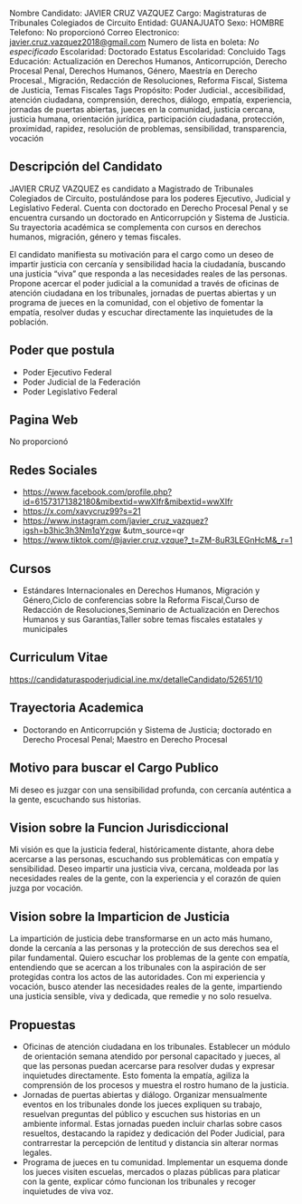 Nombre Candidato: JAVIER CRUZ VAZQUEZ
Cargo: Magistraturas de Tribunales Colegiados de Circuito
Entidad: GUANAJUATO
Sexo: HOMBRE
Telefono: No proporcionó
Correo Electronico: javier.cruz.vazquez2018@gmail.com
Numero de lista en boleta: *No especificado*
Escolaridad: Doctorado
Estatus Escolaridad: Concluido
Tags Educación: Actualización en Derechos Humanos, Anticorrupción, Derecho Procesal Penal, Derechos Humanos, Género, Maestría en Derecho Procesal., Migración, Redacción de Resoluciones, Reforma Fiscal, Sistema de Justicia, Temas Fiscales
Tags Propósito: Poder Judicial., accesibilidad, atención ciudadana, comprensión, derechos, diálogo, empatía, experiencia, jornadas de puertas abiertas, jueces en la comunidad, justicia cercana, justicia humana, orientación jurídica, participación ciudadana, protección, proximidad, rapidez, resolución de problemas, sensibilidad, transparencia, vocación


## Descripción del Candidato 

JAVIER CRUZ VAZQUEZ es candidato a Magistrado de Tribunales Colegiados de Circuito, postulándose para los poderes Ejecutivo, Judicial y Legislativo Federal. Cuenta con doctorado en Derecho Procesal Penal y se encuentra cursando un doctorado en Anticorrupción y Sistema de Justicia. Su trayectoria académica se complementa con cursos en derechos humanos, migración, género y temas fiscales.

El candidato manifiesta su motivación para el cargo como un deseo de impartir justicia con cercanía y sensibilidad hacia la ciudadanía, buscando una justicia “viva” que responda a las necesidades reales de las personas. Propone acercar el poder judicial a la comunidad a través de oficinas de atención ciudadana en los tribunales, jornadas de puertas abiertas y un programa de jueces en la comunidad, con el objetivo de fomentar la empatía, resolver dudas y escuchar directamente las inquietudes de la población.


## Poder que postula

- Poder Ejecutivo Federal
- Poder Judicial de la Federación
- Poder Legislativo Federal


## Pagina Web

No proporcionó


## Redes Sociales

- https://www.facebook.com/profile.php?id=61573171382180&mibextid=wwXIfr&mibextid=wwXIfr
- https://x.com/xavycruz99?s=21
- https://www.instagram.com/javier_cruz_vazquez?igsh=b3hic3h3Nm1qYzgw &utm_source=qr
- https://www.tiktok.com/@javier.cruz.vzque?_t=ZM-8uR3LEGnHcM&_r=1


## Cursos

- Estándares Internacionales en Derechos Humanos, Migración y Género,Ciclo de conferencias sobre la Reforma Fiscal,Curso de Redacción de Resoluciones,Seminario de Actualización en Derechos Humanos y sus Garantías,Taller sobre temas fiscales estatales y municipales


## Curriculum Vitae

https://candidaturaspoderjudicial.ine.mx/detalleCandidato/52651/10


## Trayectoria Academica

- Doctorando en Anticorrupción y Sistema de Justicia; doctorado en Derecho Procesal Penal; Maestro en Derecho Procesal


## Motivo para buscar el Cargo Publico

Mi deseo es juzgar con una sensibilidad profunda, con cercanía auténtica a la gente, escuchando sus historias.


## Vision sobre la Funcion Jurisdiccional

Mi visión es que la justicia federal, históricamente distante, ahora debe acercarse a las personas, escuchando sus problemáticas con empatía y sensibilidad. Deseo impartir una justicia viva, cercana, moldeada por las necesidades reales de la gente, con la experiencia y el corazón de quien juzga por vocación.


## Vision sobre la Imparticion de Justicia

La impartición de justicia debe transformarse en un acto más humano, donde la cercanía a las personas y la protección de sus derechos sea el pilar fundamental. Quiero escuchar los problemas de la gente con empatía, entendiendo que se acercan a los tribunales con la aspiración de ser protegidas contra los actos de las autoridades. Con mi experiencia y vocación, busco atender las necesidades reales de la gente, impartiendo una justicia sensible, viva y dedicada, que remedie y no solo resuelva.


## Propuestas

- Oficinas de atención ciudadana en los tribunales. Establecer un módulo de orientación semana atendido por personal capacitado y jueces, al que las personas puedan acercarse para resolver dudas y expresar inquietudes directamente. Esto fomenta la empatía, agiliza la comprensión de los procesos y muestra el rostro humano de la justicia.
- Jornadas de puertas abiertas y diálogo. Organizar mensualmente eventos en los tribunales donde los jueces expliquen su trabajo, resuelvan preguntas del público y escuchen sus historias en un ambiente informal. Estas jornadas pueden incluir charlas sobre casos resueltos, destacando la rapidez y dedicación del Poder Judicial, para contrarrestar la percepción de lentitud y distancia sin alterar normas legales.
- Programa de jueces en tu comunidad. Implementar un esquema donde los jueces visiten escuelas, mercados o plazas públicas para platicar con la gente, explicar cómo funcionan los tribunales y recoger inquietudes de viva voz.

